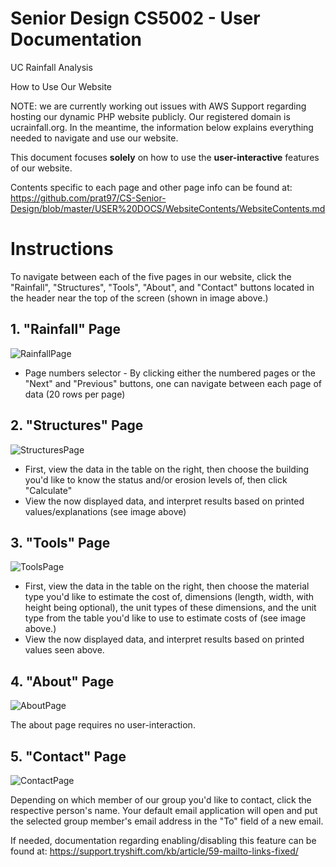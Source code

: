 # Senior Design CS5002 - User Documentation

UC Rainfall Analysis

How to Use Our Website

NOTE: we are currently working out issues with AWS Support regarding hosting our dynamic PHP website publicly. Our registered domain is ucrainfall.org. In the meantime, the information below explains everything needed to navigate and use our website. 

This document focuses **solely** on how to use the **user-interactive** features of our website.

Contents specific to each page and other page info can be found at: 
https://github.com/prat97/CS-Senior-Design/blob/master/USER%20DOCS/WebsiteContents/WebsiteContents.md

# Instructions

To navigate between each of the five pages in our website, click the "Rainfall", "Structures", "Tools", "About", and "Contact" buttons located in the header near the top of the screen (shown in image above.)

<h2>1. "Rainfall" Page</h2>

![RainfallPage](https://github.com/prat97/CS-Senior-Design/blob/master/USER%20DOCS/Pictures/RainfallPage.png)

 * Page numbers selector - By clicking either the numbered pages or the "Next" and "Previous" buttons, one can navigate between each page of data (20 rows per page)

<h2>2. "Structures" Page</h2>

![StructuresPage](https://github.com/prat97/CS-Senior-Design/blob/master/USER%20DOCS/Pictures/StructuresPage.png)

 * First, view the data in the table on the right, then choose the building you'd like to know the status and/or erosion levels of, then click "Calculate"
 * View the now displayed data, and interpret results based on printed values/explanations (see image above)

<h2>3. "Tools" Page</h2>

![ToolsPage](https://github.com/prat97/CS-Senior-Design/blob/master/USER%20DOCS/Pictures/ToolsPage.png)

 * First, view the data in the table on the right, then choose the material type you'd like to estimate the cost of, dimensions (length, width, with height being optional), the unit types of these dimensions, and the unit type from the table you'd like to use to estimate costs of (see image above.)
 * View the now displayed data, and interpret results based on printed values seen above.

<h2>4. "About" Page</h2>

![AboutPage](https://github.com/prat97/CS-Senior-Design/blob/master/USER%20DOCS/Pictures/AboutPage.png)

The about page requires no user-interaction.


<h2>5. "Contact" Page</h2>

![ContactPage](https://github.com/prat97/CS-Senior-Design/blob/master/USER%20DOCS/Pictures/ContactPage.png)

Depending on which member of our group you'd like to contact, click the respective person's name. Your default email application will open and put the selected group member's email address in the "To" field of a new email.

If needed, documentation regarding enabling/disabling this feature can be found at:
https://support.tryshift.com/kb/article/59-mailto-links-fixed/




